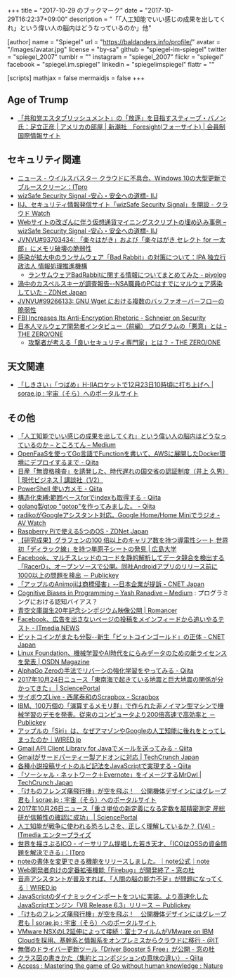 +++
title = "2017-10-29 のブックマーク"
date =  "2017-10-29T16:22:37+09:00"
description = "「「人工知能でいい感じの成果を出してくれ」という偉い人の脳内はどうなっているのか」他"

[author]
name      = "Spiegel"
url       = "https://baldanders.info/profile/"
avatar    = "/images/avatar.jpg"
license   = "by-sa"
github    = "spiegel-im-spiegel"
twitter   = "spiegel_2007"
tumblr    = ""
instagram = "spiegel_2007"
flickr    = "spiegel"
facebook  = "spiegel.im.spiegel"
linkedin  = "spiegelimspiegel"
flattr    = ""

[scripts]
  mathjax = false
  mermaidjs = false
+++

## Age of Trump

- [「共和党エスタブリッシュメント」の「放逐」を目指すスティーブ・バノン氏：足立正彦 | アメリカの部屋 | 新潮社　Foresight(フォーサイト) | 会員制国際情報サイト](http://www.fsight.jp/articles/-/42937)

## セキュリティ関連

- [ニュース - ウイルスバスター クラウドに不具合、Windows 10の大型更新でブルースクリーン：ITpro](http://itpro.nikkeibp.co.jp/atcl/news/17/101902472/)
- [wizSafe Security Signal -安心・安全への道標- IIJ](https://wizsafe.iij.ad.jp/)
- [IIJ、セキュリティ情報発信サイト「wizSafe Security Signal」を開設 - クラウド Watch](https://cloud.watch.impress.co.jp/docs/news/1087301.html)
- [Webサイトの改ざんに伴う仮想通貨マイニングスクリプトの埋め込み事例 – wizSafe Security Signal -安心・安全への道標- IIJ](https://wizsafe.iij.ad.jp/2017/10/94/)
- [JVNVU#93703434: 「楽々はがき」および「楽々はがき セレクト for ⼀太郎」にメモリ破壊の脆弱性](http://jvn.jp/vu/JVNVU93703434/)
- [感染が拡大中のランサムウェア「Bad Rabbit」の対策について：IPA 独立行政法人 情報処理推進機構](https://www.ipa.go.jp/security/ciadr/vul/20171026-ransomware.html)
    - [ランサムウェアBadRabbitに関する情報についてまとめてみた - piyolog](http://d.hatena.ne.jp/Kango/touch/20171025/1508921925)
- [渦中のカスペルスキーが調査報告--NSA職員のPCはすでにマルウェア感染していた - ZDNet Japan](https://japan.zdnet.com/article/35109387/)
- [JVNVU#99266133: GNU Wget における複数のバッファオーバーフローの脆弱性](http://jvn.jp/vu/JVNVU99266133/)
- [FBI Increases Its Anti-Encryption Rhetoric - Schneier on Security](https://www.schneier.com/blog/archives/2017/10/fbi_increases_i.html)
- [日本人マルウェア開発者インタビュー（前編） プログラムの「悪意」とは - THE ZERO/ONE](https://the01.jp/p0005947/)
    - [攻撃者が考える「良いセキュリティ専門家」とは？ - THE ZERO/ONE](https://the01.jp/p0005972/)

## 天文関連

- [「しきさい」「つばめ」H-IIAロケットで12月23日10時頃に打ち上げへ | sorae.jp : 宇宙（そら）へのポータルサイト](http://sorae.jp/030201/2017_10_27_h2a.html)

## その他

- [「人工知能でいい感じの成果を出してくれ」という偉い人の脳内はどうなっているのか – ところてん – Medium](https://medium.com/@tokoroten/%E4%BA%BA%E5%B7%A5%E7%9F%A5%E8%83%BD%E3%81%A7%E3%81%84%E3%81%84%E6%84%9F%E3%81%98%E3%81%AE%E6%88%90%E6%9E%9C%E3%82%92%E5%87%BA%E3%81%97%E3%81%A6%E3%81%8F%E3%82%8C-%E3%81%A8%E3%81%84%E3%81%86%E5%81%89%E3%81%84%E4%BA%BA%E3%81%AE%E8%84%B3%E5%86%85%E3%81%AF%E3%81%A9%E3%81%86%E3%81%AA%E3%81%A3%E3%81%A6%E3%81%84%E3%82%8B%E3%81%AE%E3%81%8B-96f4da85b924)
- [OpenFaaSを使ってGo言語でFunctionを書いて、AWSに展開したDocker環境にデプロイするまで - Qiita](https://qiita.com/gcoka/items/7726719bbb06f54d7655)
- [日産「無資格検査」を誘発した、時代遅れの国交省の認証制度（井上 久男） | 現代ビジネス | 講談社（1/2）](http://gendai.ismedia.jp/articles/-/53265)
- [PowerShell 使い方メモ - Qiita](https://qiita.com/opengl-8080/items/bb0f5e4f1c7ce045cc57)
- [構造化束縛:範囲ベースforでindexも取得する - Qiita](https://qiita.com/tyanmahou/items/66210c678dcf0e9a8d8a)
- [golang製gtop "gotop"を作ってみました。 - Qiita](https://qiita.com/_bunbun/items/fefce842bc118bd77327)
- [radikoがGoogleアシスタント対応。Google Home/Home Miniでラジオ - AV Watch](https://av.watch.impress.co.jp/docs/news/1087653.html)
- [Raspberry Piで使える5つのOS - ZDNet Japan](https://japan.zdnet.com/article/35104520/)
- [【研究成果】グラフェンの100 倍以上のキャリア数を持つ導電性シート 世界初「ディラック線」を持つ単原子シートの発見 | 広島大学](https://www.hiroshima-u.ac.jp/news/42249)
- [Facebook、マルチスレッドのコードを静的解析してデータ競合を検出する「RacerD」、オープンソースで公開。同社Androidアプリのリリース前に1000以上の問題を検出 － Publickey](http://www.publickey1.jp/blog/17/facebookracerdandroid1000.html)
- [「アップルのAnimojiは商標侵害」--日本企業が提訴 - CNET Japan](https://japan.cnet.com/article/35109172/)
- [Cognitive Biases in Programming – Yash Ranadive – Medium](https://medium.com/@evidanary/cognitive-biases-in-programming-5e937707c27b) : プログラミングにおける認知バイアス？
- [青空文庫誕生20年記念シンポジウム映像公開 | Romancer](https://romancer.voyager.co.jp/171024-aozora-video)
- [Facebook、広告を出さないページの投稿をメインフィードから追いやるテスト - ITmedia NEWS](http://www.itmedia.co.jp/news/articles/1710/24/news044.html)
- [ビットコインがまたも分裂--新生「ビットコインゴールド」の正体 - CNET Japan](https://japan.cnet.com/article/35109246/)
- [Linux Foundation、機械学習やAI時代をにらみデータのための新ライセンスを発表 | OSDN Magazine](https://mag.osdn.jp/17/10/24/160000)
- [AlphaGo Zeroの手法でリバーシの強化学習をやってみる - Qiita](https://qiita.com/mokemokechicken/items/a5803b4280751848e36b)
- [2017年10月24日ニュース「東南海で起きている地震と巨大地震の関係が分かってきた」 | SciencePortal](http://scienceportal.jst.go.jp/news/newsflash_review/newsflash/2017/10/20171024_01.html)
- [サイボウズLive - 西尾泰和のScrapbox - Scrapbox](https://scrapbox.io/nishio/%E3%82%B5%E3%82%A4%E3%83%9C%E3%82%A6%E3%82%BALive)
- [IBM、100万個の「演算するメモリ群」で作られた非ノイマン型マシンで機械学習のデモを発表。従来のコンピュータより200倍高速で高効率と － Publickey](http://www.publickey1.jp/blog/17/ibm100200.html)
- [アップルの「Siri」は、なぜアマゾンやGoogleの人工知能に後れをとってしまったのか｜WIRED.jp](https://wired.jp/2017/10/25/siri-why-have-you-fallen/)
- [Gmail API Client Library for Javaでメールを送ってみる - Qiita](https://qiita.com/kuinaein/items/7c6097d7abcb529d1924)
- [Gmailがサードパーティー製アドオンに対応 | TechCrunch Japan](https://techcrunch.com/2017/10/24/gmail-gets-third-party-add-ons/)
- [各種小説投稿サイトのルビ記法をJavaScriptで実現する - Qiita](https://qiita.com/8amjp/items/d7c46d9dee0da4d530ef)
- [「ソーシャル・ネットワーク＋Evernote」をイメージするMrOwl | TechCrunch Japan](https://techcrunch.com/2017/10/24/mrowl-wants-to-be-your-new-sharing-platform/)
- [「けものフレンズ痛飛行機」が空を飛ぶ！　公開機体デザインにはグレープ君も | sorae.jp : 宇宙（そら）へのポータルサイト](http://sorae.jp/030201/2017_10_26_kemo.html)
- [2017年10月26日ニュース「重さ単位の新定義になる定数を超精密測定 産総研が信頼性の確認に成功」 | SciencePortal](http://scienceportal.jst.go.jp/news/newsflash_review/newsflash/2017/10/20171026_01.html)
- [人工知能が戦争に使われる恐ろしさを、正しく理解しているか？ (1/4) - ITmedia エンタープライズ](http://www.itmedia.co.jp/enterprise/articles/1710/26/news023.html)
- [世界を揺さぶるICO - イーサリアム提唱した若き天才、「ICOはOSSの資金問題を解決できる」：ITpro](http://itpro.nikkeibp.co.jp/atcl/column/17/102300433/102400002/?rt=nocnt)
- [noteの書体を変更できる機能をリリースしました。｜note公式｜note](https://note.mu/info/n/n06a6d54e3dfa)
- [Web開発者向けの定番拡張機能「Firebug」が開発終了 - 窓の杜](https://forest.watch.impress.co.jp/docs/news/1088318.html)
- [音声アシスタントが普及すれば、「人間の脳の能力不足」が問題になってくる｜WIRED.jp](https://wired.jp/2017/10/27/multitasking-problem-with-virtual-assistants/)
- [JavaScriptのダイナミックインポートをついに実装。より高速化したJavaScriptエンジン「V8 Release 6.3」リリース － Publickey](http://www.publickey1.jp/blog/17/javascript_v8_release_63.html)
- [「けものフレンズ痛飛行機」が空を飛ぶ！　公開機体デザインにはグレープ君も | sorae.jp : 宇宙（そら）へのポータルサイト](http://sorae.jp/030201/2017_10_26_kemo.html)
- [VMware NSXのL2延伸によって接続：富士フイルムがVMware on IBM Cloudを採用、基幹系と情報系をオンプレミスからクラウドに移行 - ＠IT](http://www.atmarkit.co.jp/ait/articles/1710/26/news033.html)
- [無償のドライバー更新ツール「Driver Booster 5 Free」が公開 - 窓の杜](https://forest.watch.impress.co.jp/docs/news/1088466.html)
- [クラス図の書きかた（集約とコンポジションの意味の違い） - Qiita](https://qiita.com/azuki8/items/49e1add6ea838cd13734)
- [Access : Mastering the game of Go without human knowledge : Nature](https://www.nature.com/nature/journal/v550/n7676/abs/nature24270.html)
